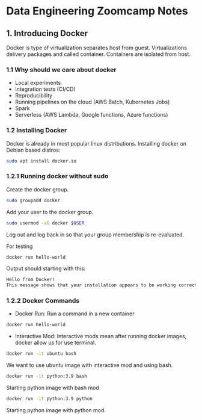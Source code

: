 # Data Engineering Zoomcamp Notes


## 1. Introducing Docker

Docker is type of virtualization separates host from guest. Virtualizations delivery packages and called container. Containers are isolated from host.

### 1.1 Why should we care about docker

* Local experiments
* Integration tests (CI/CD)
* Reproducibility
* Running pipelines on the cloud (AWS Batch, Kubernetes Jobs)
* Spark
* Serverless (AWS Lambda, Google functions, Azure functions)


### 1.2 Installing Docker

Docker is already in most popular linux distributions. Installing docker on Debian based distros:

```bash
sudo apt install docker.io
```

### 1.2.1 Running docker without sudo

Create the docker group.
```bash
sudo groupadd docker
```
Add your user to the docker group.

```bash
sudo usermod -aG docker $USER
```

Log out and log back in so that your group membership is re-evaluated.

For testing

```bash
docker run hello-world
```

Output should starting with this:

```bash
Hello from Docker!
This message shows that your installation appears to be working correctly.
```

### 1.2.2 Docker Commands

* Docker Run: Run a command in a new container

```bash
docker run hello-world
```

* Interactive Mod: Interactive mods mean after running docker images, docker allow us for use terminal.

```bash
docker run -it ubuntu bash
```
We want to use ubuntu image with interactive mod and using bash.

```bash
docker run -it python:3.9 bash
```

Starting python image with bash mod

```bash
docker run -it python:3.9 python
```

Starting python image with python mod.

